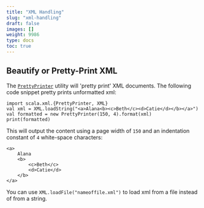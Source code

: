 ```yaml
---
title: "XML Handling"
slug: "xml-handling"
draft: false
images: []
weight: 9986
type: docs
toc: true
---
```


## Beautify or Pretty-Print XML
The [`PrettyPrinter`][1] utility will 'pretty print' XML documents. The following code snippet pretty prints unformatted xml:

    import scala.xml.{PrettyPrinter, XML}
    val xml = XML.loadString("<a>Alana<b><c>Beth</c><d>Catie</d></b></a>")
    val formatted = new PrettyPrinter(150, 4).format(xml)
    print(formatted)

This will output the content using a page width of `150` and an indentation constant of `4` white-space characters:

    <a>
        Alana
        <b>
            <c>Beth</c>
            <d>Catie</d>
        </b>
    </a>

You can use `XML.loadFile("nameoffile.xml")` to load xml from a file instead of from a string.

[1]: http://www.scala-lang.org/api/2.11.8/scala-xml/#scala.xml.PrettyPrinter

